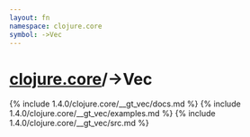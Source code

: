 ```yaml
---
layout: fn
namespace: clojure.core
symbol: ->Vec
---
```


# [clojure.core](../)/->Vec

{% include 1.4.0/clojure.core/__gt_vec/docs.md %}
{% include 1.4.0/clojure.core/__gt_vec/examples.md %}
{% include 1.4.0/clojure.core/__gt_vec/src.md %}

